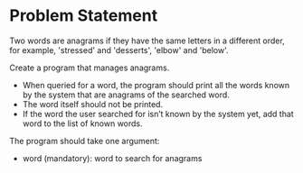 # Problem Statement
Two words are anagrams if they have the same letters in a different order, for example, 'stressed' and 'desserts', 'elbow' and 'below'.

Create a program that manages anagrams.
+ When queried for a word, the program should print all the words known by the system that are anagrams of the searched word.
+ The word itself should not be printed.
+ If the word the user searched for isn’t known by the system yet, add that word to the list of known words.

The program should take one argument:
+ word (mandatory): word to search for anagrams
